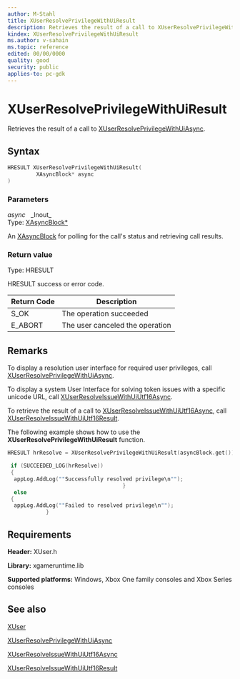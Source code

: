 ```yaml
---
author: M-Stahl
title: XUserResolvePrivilegeWithUiResult
description: Retrieves the result of a call to XUserResolvePrivilegeWithUiAsync.
kindex: XUserResolvePrivilegeWithUiResult
ms.author: v-sahain
ms.topic: reference
edited: 00/00/0000
quality: good
security: public
applies-to: pc-gdk
---
```


# XUserResolvePrivilegeWithUiResult  

Retrieves the result of a call to [XUserResolvePrivilegeWithUiAsync](xuserresolveprivilegewithuiasync.md).  

## Syntax  
  
```cpp
HRESULT XUserResolvePrivilegeWithUiResult(  
         XAsyncBlock* async  
)  
```  
  
### Parameters  
  
*async* &nbsp;&nbsp;\_Inout\_  
Type: [XAsyncBlock*](../../xasync/structs/xasyncblock.md)  

An [XAsyncBlock](../../xasync/structs/xasyncblock.md) for polling for the call's status and retrieving call results.  

### Return value

Type: HRESULT
  
HRESULT success or error code.  

| Return Code           | Description             |
|-----------------------|-------------------------|
| S_OK                  | The operation succeeded |
| E_ABORT               | The user canceled the operation |

## Remarks

To display a resolution user interface for required user privileges, call [XUserResolvePrivilegeWithUiAsync](xuserresolveprivilegewithuiasync.md).

To display a system User Interface for solving token issues with a specific unicode URL, call [XUserResolveIssueWithUiUtf16Async](xuserresolveissuewithuiutf16async.md).

To retrieve the result of a call to [XUserResolveIssueWithUiUtf16Async](xuserresolveissuewithuiutf16async.md), call [XUserResolveIssueWithUiUtf16Result](xuserresolveissuewithuiutf16result.md).

The following example shows how to use the **XUserResolvePrivilegeWithUiResult** function.

```cpp
HRESULT hrResolve = XUserResolvePrivilegeWithUiResult(asyncBlock.get());

 if (SUCCEEDED_LOG(hrResolve))
 {
  appLog.AddLog(""Successfully resolved privilege\n"");
                                    }
  else
 {
  appLog.AddLog(""Failed to resolved privilege\n"");
            }
```

## Requirements  
  
**Header:** XUser.h
  
**Library:** xgameruntime.lib  
  
**Supported platforms:** Windows, Xbox One family consoles and Xbox Series consoles  
  
## See also

[XUser](../xuser_members.md)
  
[XUserResolvePrivilegeWithUiAsync](xuserresolveprivilegewithuiasync.md)

[XUserResolveIssueWithUiUtf16Async](xuserresolveissuewithuiutf16async.md)

[XUserResolveIssueWithUiUtf16Result](xuserresolveissuewithuiutf16result.md)